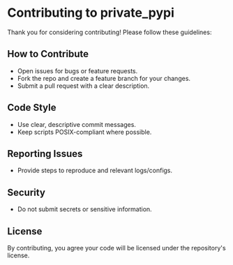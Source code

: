 # Contributing to private_pypi

Thank you for considering contributing! Please follow these guidelines:

## How to Contribute

- Open issues for bugs or feature requests.
- Fork the repo and create a feature branch for your changes.
- Submit a pull request with a clear description.

## Code Style

- Use clear, descriptive commit messages.
- Keep scripts POSIX-compliant where possible.

## Reporting Issues

- Provide steps to reproduce and relevant logs/configs.

## Security

- Do not submit secrets or sensitive information.

## License

By contributing, you agree your code will be licensed under the repository's license.
